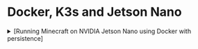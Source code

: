 # Docker, K3s and Jetson Nano

<details><summary>
[Running Minecraft on NVIDIA Jetson Nano using Docker with persistence]
 </summary>
 
 ```
 sudo docker run -d -p 25565:25565 -e EULA=true -e ONLINE_MODE=false -e DIFFICULTY=hard -e OPS=Gurvira3  -e MAX_PLAYERS=50 -e MOTD="welcome to GurviraWorld" -v /tmp/minecraft_data:/data --name mc itzg/minecraft-server
```
 
 </details>
